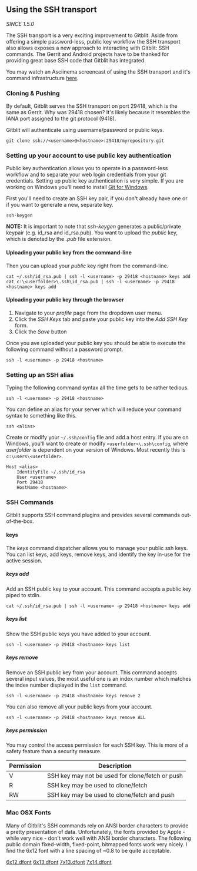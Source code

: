 
## Using the SSH transport

*SINCE 1.5.0*

The SSH transport is a very exciting improvement to Gitblit.  Aside from offering a simple password-less, public key workflow the SSH transport also allows exposes a new approach to interacting with Gitblit: SSH commands.  The Gerrit and Android projects have to be thanked for providing great base SSH code that Gitblit has integrated.

You may watch an Asciinema screencast of using the SSH transport and it's command infrastructure [here](https://asciinema.org/a/9342).

### Cloning & Pushing

By default, Gitblit serves the SSH transport on port 29418, which is the same as Gerrit.  Why was 29418 chosen?  It's likely because it resembles the IANA port assigned to the git protocol (9418).

Gitblit will authenticate using username/password or public keys.

    git clone ssh://<username>@<hostname>:29418/myrepository.git

### Setting up your account to use public key authentication

Public key authentication allows you to operate in a password-less workflow and to separate your web login credentials from your git credentials.  Setting up public key authentication is very simple.  If you are working on Windows you'll need to install [Git for Windows](http://git-scm.com/download/win).

First you'll need to create an SSH key pair, if you don't already have one or if you want to generate a new, separate key.

    ssh-keygen

**NOTE:** It is important to note that *ssh-keygen* generates a public/private keypair (e.g. id_rsa and id_rsa.pub).  You want to upload the *public* key, which is denoted by the *.pub* file extension.

#### Uploading your public key from the command-line

Then you can upload your *public* key right from the command-line.

    cat ~/.ssh/id_rsa.pub | ssh -l <username> -p 29418 <hostname> keys add
    cat c:\<userfolder>\.ssh\id_rsa.pub | ssh -l <username> -p 29418 <hostname> keys add

#### Uploading your public key through the browser

1. Navigate to your *profile* page from the dropdown user menu.
2. Click the *SSH Keys* tab and paste your public key into the *Add SSH Key* form.
3. Click the *Save* button

Once you ave uploaded your public key you should be able to execute the following command without a password prompt.

    ssh -l <username> -p 29418 <hostname>

### Setting up an SSH alias

Typing the following command syntax all the time gets to be rather tedious.

    ssh -l <username> -p 29418 <hostname>

You can define an alias for your server which will reduce your command syntax to something like this.

    ssh <alias>

Create or modify your `~/.ssh/config` file and add a host entry.  If you are on Windows, you'll want to create or modify `<userfolder>\.ssh\config`, where *userfolder* is dependent on your version of Windows.  Most recently this is `c:\users\<userfolder>`.

    Host <alias>
        IdentityFile ~/.ssh/id_rsa
        User <username>
        Port 29418
        HostName <hostname>

### SSH Commands

Gitblit supports SSH command plugins and provides several commands out-of-the-box.

#### keys

The *keys* command dispatcher allows you to manage your public ssh keys.  You can list keys, add keys, remove keys, and identify the key in-use for the active session.

##### keys add

Add an SSH public key to your account.  This command accepts a public key piped to stdin.

    cat ~/.ssh/id_rsa.pub | ssh -l <username> -p 29418 <hostname> keys add

##### keys list

Show the SSH public keys you have added to your account.

    ssh -l <username> -p 29418 <hostname> keys list

##### keys remove

Remove an SSH public key from your account.  This command accepts several input values, the most useful one is an index number which matches the index number displayed in the `list` command.

    ssh -l <username> -p 29418 <hostname> keys remove 2

You can also remove all your public keys from your account.

    ssh -l <username> -p 29418 <hostname> keys remove ALL

##### keys permission

You may control the access permission for each SSH key.  This is more of a safety feature than a security measure.

| Permission | Description                                     |
| ---------- | ----------------------------------------------- |
| V          | SSH key may not be used for clone/fetch or push |
| R          | SSH key may be used to clone/fetch              |
| RW         | SSH key may be used to clone/fetch and push     |

### Mac OSX Fonts

Many of Gitblit's SSH commands rely on ANSI border characters to provide a pretty presentation of data.  Unfortunately, the fonts provided by Apple - while very nice - don't work well with ANSI border characters.  The following public domain fixed-width, fixed-point, bitmapped fonts work very nicely.  I find the 6x12 font with a line spacing of ~0.8 to be quite acceptable.

[6x12.dfont](6x12.dfont)
[6x13.dfont](6x13.dfont)
[7x13.dfont](7x13.dfont)
[7x14.dfont](7x14.dfont)

